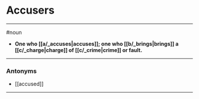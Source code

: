# Accusers
---
#noun
- **One who [[a/_accuses|accuses]]; one who [[b/_brings|brings]] a [[c/_charge|charge]] of [[c/_crime|crime]] or fault.**
---
### Antonyms
- [[accused]]
---
